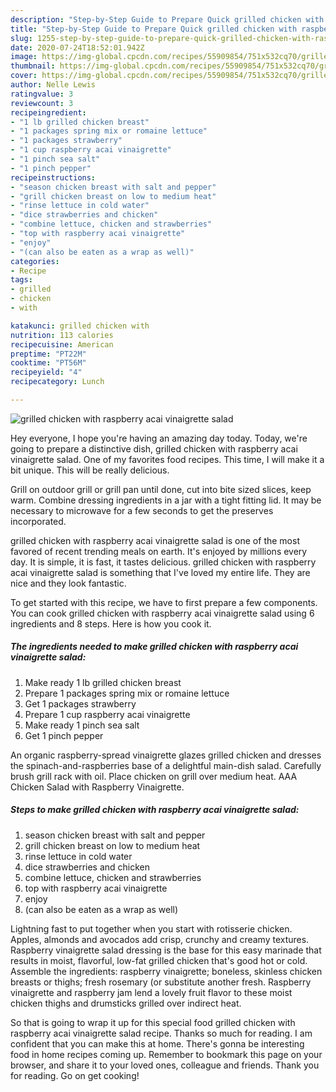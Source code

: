 ```yaml
---
description: "Step-by-Step Guide to Prepare Quick grilled chicken with raspberry acai vinaigrette salad"
title: "Step-by-Step Guide to Prepare Quick grilled chicken with raspberry acai vinaigrette salad"
slug: 1255-step-by-step-guide-to-prepare-quick-grilled-chicken-with-raspberry-acai-vinaigrette-salad
date: 2020-07-24T18:52:01.942Z
image: https://img-global.cpcdn.com/recipes/55909854/751x532cq70/grilled-chicken-with-raspberry-acai-vinaigrette-salad-recipe-main-photo.jpg
thumbnail: https://img-global.cpcdn.com/recipes/55909854/751x532cq70/grilled-chicken-with-raspberry-acai-vinaigrette-salad-recipe-main-photo.jpg
cover: https://img-global.cpcdn.com/recipes/55909854/751x532cq70/grilled-chicken-with-raspberry-acai-vinaigrette-salad-recipe-main-photo.jpg
author: Nelle Lewis
ratingvalue: 3
reviewcount: 3
recipeingredient:
- "1 lb grilled chicken breast"
- "1 packages spring mix or romaine lettuce"
- "1 packages strawberry"
- "1 cup raspberry acai vinaigrette"
- "1 pinch sea salt"
- "1 pinch pepper"
recipeinstructions:
- "season chicken breast with salt and pepper"
- "grill chicken breast on low to medium heat"
- "rinse lettuce in cold water"
- "dice strawberries and chicken"
- "combine lettuce, chicken and strawberries"
- "top with raspberry acai vinaigrette"
- "enjoy"
- "(can also be eaten as a wrap as well)"
categories:
- Recipe
tags:
- grilled
- chicken
- with

katakunci: grilled chicken with 
nutrition: 113 calories
recipecuisine: American
preptime: "PT22M"
cooktime: "PT56M"
recipeyield: "4"
recipecategory: Lunch

---
```



![grilled chicken with raspberry acai vinaigrette salad](https://img-global.cpcdn.com/recipes/55909854/751x532cq70/grilled-chicken-with-raspberry-acai-vinaigrette-salad-recipe-main-photo.jpg)

Hey everyone, I hope you're having an amazing day today. Today, we're going to prepare a distinctive dish, grilled chicken with raspberry acai vinaigrette salad. One of my favorites food recipes. This time, I will make it a bit unique. This will be really delicious.

Grill on outdoor grill or grill pan until done, cut into bite sized slices, keep warm. Combine dressing ingredients in a jar with a tight fitting lid. It may be necessary to microwave for a few seconds to get the preserves incorporated.

grilled chicken with raspberry acai vinaigrette salad is one of the most favored of recent trending meals on earth. It's enjoyed by millions every day. It is simple, it is fast, it tastes delicious. grilled chicken with raspberry acai vinaigrette salad is something that I've loved my entire life. They are nice and they look fantastic.


To get started with this recipe, we have to first prepare a few components. You can cook grilled chicken with raspberry acai vinaigrette salad using 6 ingredients and 8 steps. Here is how you cook it.

<!--inarticleads1-->

##### The ingredients needed to make grilled chicken with raspberry acai vinaigrette salad:

1. Make ready 1 lb grilled chicken breast
1. Prepare 1 packages spring mix or romaine lettuce
1. Get 1 packages strawberry
1. Prepare 1 cup raspberry acai vinaigrette
1. Make ready 1 pinch sea salt
1. Get 1 pinch pepper


An organic raspberry-spread vinaigrette glazes grilled chicken and dresses the spinach-and-raspberries base of a delightful main-dish salad. Carefully brush grill rack with oil. Place chicken on grill over medium heat. AAA Chicken Salad with Raspberry Vinaigrette. 

<!--inarticleads2-->

##### Steps to make grilled chicken with raspberry acai vinaigrette salad:

1. season chicken breast with salt and pepper
1. grill chicken breast on low to medium heat
1. rinse lettuce in cold water
1. dice strawberries and chicken
1. combine lettuce, chicken and strawberries
1. top with raspberry acai vinaigrette
1. enjoy
1. (can also be eaten as a wrap as well)


Lightning fast to put together when you start with rotisserie chicken. Apples, almonds and avocados add crisp, crunchy and creamy textures. Raspberry vinaigrette salad dressing is the base for this easy marinade that results in moist, flavorful, low-fat grilled chicken that&#39;s good hot or cold. Assemble the ingredients: raspberry vinaigrette; boneless, skinless chicken breasts or thighs; fresh rosemary (or substitute another fresh. Raspberry vinaigrette and raspberry jam lend a lovely fruit flavor to these moist chicken thighs and drumsticks grilled over indirect heat. 

So that is going to wrap it up for this special food grilled chicken with raspberry acai vinaigrette salad recipe. Thanks so much for reading. I am confident that you can make this at home. There's gonna be interesting food in home recipes coming up. Remember to bookmark this page on your browser, and share it to your loved ones, colleague and friends. Thank you for reading. Go on get cooking!

